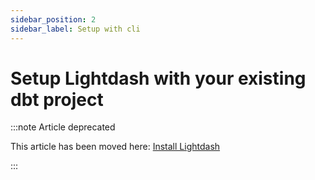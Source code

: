 ```yaml
---
sidebar_position: 2
sidebar_label: Setup with cli
---
```


# Setup Lightdash with your existing dbt project

:::note Article deprecated

This article has been moved here: [Install Lightdash](./setup-lightdash/install-lightdash.mdx)

:::
